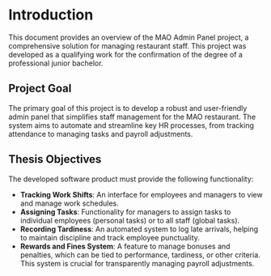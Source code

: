 # Introduction

This document provides an overview of the MAO Admin Panel project, a comprehensive solution for managing restaurant staff. This project was developed as a qualifying work for the confirmation of the degree of a professional junior bachelor.

## Project Goal

The primary goal of this project is to develop a robust and user-friendly admin panel that simplifies staff management for the MAO restaurant. The system aims to automate and streamline key HR processes, from tracking attendance to managing tasks and payroll adjustments.

## Thesis Objectives

The developed software product must provide the following functionality:

- **Tracking Work Shifts**: An interface for employees and managers to view and manage work schedules.
- **Assigning Tasks**: Functionality for managers to assign tasks to individual employees (personal tasks) or to all staff (global tasks).
- **Recording Tardiness**: An automated system to log late arrivals, helping to maintain discipline and track employee punctuality.
- **Rewards and Fines System**: A feature to manage bonuses and penalties, which can be tied to performance, tardiness, or other criteria. This system is crucial for transparently managing payroll adjustments.
